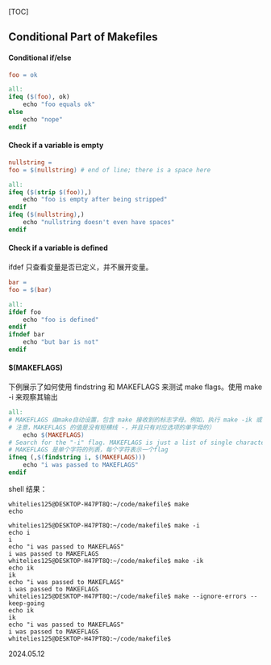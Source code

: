 [TOC]

## Conditional Part of Makefiles

#### Conditional if/else

~~~Makefile
foo = ok

all:
ifeq ($(foo), ok)
	echo "foo equals ok"
else
	echo "nope"
endif
~~~

#### Check if a variable is empty

~~~Makefile
nullstring =
foo = $(nullstring) # end of line; there is a space here

all:
ifeq ($(strip $(foo)),)
	echo "foo is empty after being stripped"
endif
ifeq ($(nullstring),)
	echo "nullstring doesn't even have spaces"
endif
~~~

#### Check if a variable is defined

ifdef 只查看变量是否已定义，并不展开变量。

~~~Makefile
bar =
foo = $(bar)

all:
ifdef foo
	echo "foo is defined"
endif
ifndef bar
	echo "but bar is not"
endif
~~~

#### $(MAKEFLAGS)

下例展示了如何使用 findstring 和 MAKEFLAGS 来测试 make flags。使用 make -i 来观察其输出

~~~Makefile
all:
# MAKEFLAGS 由make自动设置，包含 make 接收到的标志字母。例如，执行 make -ik 或 make -k -s 或者 make --ignore-errors --keep-going，那么 MAKEFLAGS 的值都为 ik。
# 注意，MAKEFLAGS 的值是没有短横线 -，并且只有对应选项的单字母的）
	echo $(MAKEFLAGS)
# Search for the "-i" flag. MAKEFLAGS is just a list of single characters, one per flag. So look for "i" in this case.
# MAKEFLAGS 是单个字符的列表，每个字符表示一个flag
ifneq (,$(findstring i, $(MAKEFLAGS)))
	echo "i was passed to MAKEFLAGS"
endif
~~~

shell 结果：

~~~shell
whitelies125@DESKTOP-H47PT8Q:~/code/makefile$ make
echo

whitelies125@DESKTOP-H47PT8Q:~/code/makefile$ make -i
echo i
i
echo "i was passed to MAKEFLAGS"
i was passed to MAKEFLAGS
whitelies125@DESKTOP-H47PT8Q:~/code/makefile$ make -ik
echo ik
ik
echo "i was passed to MAKEFLAGS"
i was passed to MAKEFLAGS
whitelies125@DESKTOP-H47PT8Q:~/code/makefile$ make --ignore-errors --keep-going
echo ik
ik
echo "i was passed to MAKEFLAGS"
i was passed to MAKEFLAGS
whitelies125@DESKTOP-H47PT8Q:~/code/makefile$
~~~

2024.05.12